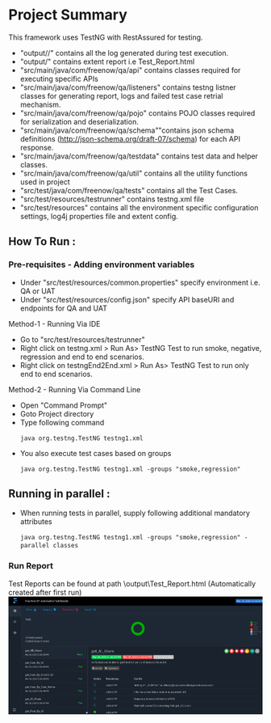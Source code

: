 # Project Summary

This framework uses TestNG with RestAssured for testing.

* "output/<env>/" contains all the log generated during test execution.
* "output/" contains extent report i.e Test_Report.html
* "src/main/java/com/freenow/qa/api" contains classes required for executing specific APIs
* "src/main/java/com/freenow/qa/listeners" contains testng listner classes for generating report, logs and failed test case retrial mechanism.
* "src/main/java/com/freenow/qa/pojo" contains POJO classes required for serialization and deserialization.
* "src/main/java/com/freenow/qa/schema""contains json schema definitions (http://json-schema.org/draft-07/schema) for each API response.
* "src/main/java/com/freenow/qa/testdata" contains test data and helper classes.
* "src/main/java/com/freenow/qa/util" contains all the utility functions used in project
* "src/test/java/com/freenow/qa/tests" contains all the Test Cases.
* "src/test/resources/testrunner" contains testng.xml file
* "src/test/resources" contains all the environment specific configuration settings, log4j properties file and extent config.

## How To Run :
### Pre-requisites - Adding environment variables

* Under "src/test/resources/common.properties" specify environment i.e. QA or UAT
* Under "src/test/resources/config.json" specify API baseURI and endpoints for QA and UAT

Method-1 - Running Via IDE
* Go to "src/test/resources/testrunner"
* Right click on testng.xml > Run As> TestNG Test to run smoke, negative, regression and end to end scenarios.
* Right click on testngEnd2End.xml > Run As> TestNG Test to run only end to end scenarios.

Method-2 - Running Via Command Line
* Open "Command Prompt"
* Goto Project directory
* Type following command
  ```
  java org.testng.TestNG testng1.xml
  ```
* You also execute test cases based on groups
	```
	java org.testng.TestNG testng1.xml -groups "smoke,regression"
	```

## 	Running in parallel :
* When running tests in parallel, supply following additional mandatory attributes
	```
	java org.testng.TestNG testng1.xml -groups "smoke,regression" -parallel classes
	```

###	Run Report
Test Reports can be found at path \output\Test_Report.html (Automatically created after first run)
![Image description](https://github.com/garry2361323/qaAPIassesment_v1/blob/master/src/test/resources/assets/Screenshot_TestReport.PNG)
